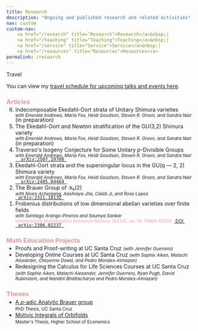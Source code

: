 ```yaml
---
title: Research
description: "Ongoing and published research and related activities"
nav: custom
custom-nav: 
    <a href="/research" title="Research">Research</a>&nbsp;|
    <a href="/teaching" title="Teaching">Teaching</a>&nbsp;|
    <a href="/service" title="Service">Service</a>&nbsp;|
    <a href="/resources" title="Resources">Resources</a>
permalink: /research
---
```


<div class="callout-quarto important">
  <div class="callout-title">Travel</div>
    <div class="callout-content">
<p>You can view my <a href="/travel">travel schedule for upcoming talks and events here</a>.</p>
    </div>
</div>


<!-- ### Articles -->
<h3 style="color:#e89795">Articles</h3>

<ol reversed style="margin-top: -1em;">
<li> Indecomposable Ekedahl-Oort strata of Unitary Shimura varieties<br>
    <small><em>with Emerald Andrews, Maria Fox, Heidi Goodson, Steven R. Groen, and Sandra Nair</em></small>
    <p style="margin-bottom: -1.25em;"></p>
    (in preparation)
</li>

<li> The Ekedahl-Oort and Newton stratification of the GU(3,2) Shimura variety<br>
    <small><em>with Emerald Andrews, Maria Fox, Heidi Goodson, Steven R. Groen, and Sandra Nair</em></small>
    <p style="margin-bottom: -1.25em;"></p>
    (in preparation)
</li>

<li> Traverso's Isogeny Conjecture for Some Unitary <em>p</em>-Divisible Groups<br>
    <small><em>with Emerald Andrews, Maria Fox, Heidi Goodson, Steven R. Groen, and Sandra Nair</em></small>
    <p style="margin-bottom: -1.25em;"></p>
    <a class="btn btn-filled" href="https://arxiv.org/abs/2507.19708"><code> &nbsp;arXiv:2507.19708&nbsp;</code></a>
</li>

<li> Ekedahl-Oort strata and the supersingular locus in the GU(q — 2, 2) Shimura variety<br>
    <small><em>with Emerald Andrews, Maria Fox, Heidi Goodson, Steven R. Groen, and Sandra Nair</em></small>
    <p style="margin-bottom: -1.25em;"></p>
    <a class="btn btn-filled" href="https://arxiv.org/abs/2405.04464"><code> &nbsp;arXiv:2405.04464&nbsp;</code></a>
</li>

<li> The Brauer Group of 𝒴₀(2)<br>
    <small><em>with Niven Achenjang, Aashraya Jha, Caleb Ji, and Rose Lopez</em></small>
    <p style="margin-bottom: -1.25em;"></p>
    <a class="btn btn-filled" href="https://arxiv.org/abs/2311.18132"><code>&nbsp;arXiv:2311.18132&nbsp;</code></a>
</li>

<li> Frobenius distributions of low dimensional abelian varieties over finite fields<br>
    <small><em>with Santiago Arango-Pineros and Soumya Sankar</em><br>
    <b style="color:#F1C0BF">International Mathematics Research Notices (2024), no. 16, 11989–12020</b> &nbsp;<a class="btn btn-ghost" href="https://doi.org/10.1093/imrn/rnae148">&nbsp;DOI&nbsp;</a></small>
    <p style="margin-bottom: -1.25em;"></p>
    <a class="btn btn-filled" href="https://arxiv.org/abs/2306.02237"><code>&nbsp;arXiv:2306.02237&nbsp;</code></a>
    </li>
</ol>

<!-- --------------------------------------------------- -->

<h3 style="color:#e89795">Math Education Projects</h3>
<ul style="margin-top: -1em;">

<li> Proofs and Proof-writing at UC Santa Cruz <small><em>(with Jennifer Guerrero)</em></small></li>

<li> Developing Online Courses at UC Santa Cruz <small><em>(with Sophie Aiken, Malachi Alexander, Cheyenne Dowd, and Pedro Morales-Almazan)</em></small></li>

<li> Redesigning the Calculus for Life Sciences Courses at UC Santa Cruz <small><em>(with Sophie Aiken, Malachi Alexander, Jennifer Guerrero, Ryan Pugh, David Rubinstein, and Nandini Bhattacharya and Pedro Morales-Almazan)</em></small></li>

</ul>

<!-- ### Theses -->
<h3 style="color:#e89795">Theses</h3>
<ul style="margin-top: -1em;">

<li> <a href="https://escholarship.org/uc/item/0v35d5nr">A <em>p</em>-adic Analytic Brauer group</a><br>
<small>PhD Thesis, UC Santa Cruz</small></li>

<li> <a href="https://www.hse.ru/en/edu/vkr/296285338">Motivic Integrals of Orbifolds</a><br>
<small>Master's Thesis, Higher School of Economics</small></li>

</ul>

<!-- --------------------------------------------------- -->

<script src="https://cdn.mathjax.org/mathjax/latest/MathJax.js?config=TeX-AMS-MML_HTMLorMML" type="text/javascript"></script>

<!-- c885b9 -->
